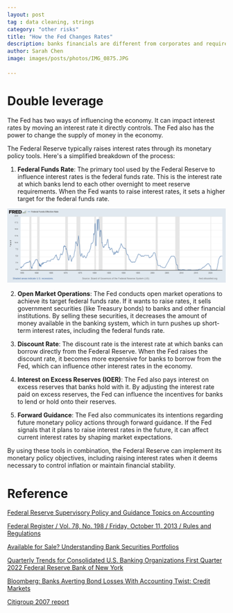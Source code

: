 ```yaml
---
layout: post
tag : data cleaning, strings
category: "other risks"
title: "How the Fed Changes Rates"
description: banks financials are different from corporates and require unique metrics to analyze their risk profiles
author: Sarah Chen
image: images/posts/photos/IMG_0875.JPG

---
```


# Double leverage
The Fed has two ways of influencing the economy. It can impact interest rates by moving an interest rate it directly controls. The Fed also has the power to change the supply of money in the economy.  

The Federal Reserve typically raises interest rates through its monetary policy tools. Here's a simplified breakdown of the process:

1. **Federal Funds Rate**: The primary tool used by the Federal Reserve to influence interest rates is the federal funds rate. This is the interest rate at which banks lend to each other overnight to meet reserve requirements. When the Fed wants to raise interest rates, it sets a higher target for the federal funds rate.

![From mid 1954 to 2024-03-01](..//images/posts/fredgraph.png)

2. **Open Market Operations**: The Fed conducts open market operations to achieve its target federal funds rate. If it wants to raise rates, it sells government securities (like Treasury bonds) to banks and other financial institutions. By selling these securities, it decreases the amount of money available in the banking system, which in turn pushes up short-term interest rates, including the federal funds rate.

3. **Discount Rate**: The discount rate is the interest rate at which banks can borrow directly from the Federal Reserve. When the Fed raises the discount rate, it becomes more expensive for banks to borrow from the Fed, which can influence other interest rates in the economy.

4. **Interest on Excess Reserves (IOER)**: The Fed also pays interest on excess reserves that banks hold with it. By adjusting the interest rate paid on excess reserves, the Fed can influence the incentives for banks to lend or hold onto their reserves.

5. **Forward Guidance**: The Fed also communicates its intentions regarding future monetary policy actions through forward guidance. If the Fed signals that it plans to raise interest rates in the future, it can affect current interest rates by shaping market expectations.

By using these tools in combination, the Federal Reserve can implement its monetary policy objectives, including raising interest rates when it deems necessary to control inflation or maintain financial stability.




# Reference

[Federal Reserve Supervisory Policy and Guidance Topics on Accounting](https://www.federalreserve.gov/supervisionreg/topics/accounting.htm)


[Federal Register / Vol. 78, No. 198 / Friday, October 11, 2013 / Rules and Regulations](https://www.govinfo.gov/content/pkg/FR-2013-10-11/pdf/2013-21653.pdf)

[Available for Sale? Understanding Bank Securities Portfolios](https://libertystreeteconomics.newyorkfed.org/2015/02/available-for-sale-understanding-bank-securities-portfolios/)

[Quarterly Trends for Consolidated U.S. Banking Organizations First Quarter 2022 Federal Reserve Bank of New York](https://www.newyorkfed.org/medialibrary/media/research/banking_research/quarterlytrends2022q1.pdf?la=en)

[Bloomberg: Banks Averting Bond Losses With Accounting Twist: Credit Markets](https://www.bloomberg.com/news/articles/2014-02-26/banks-averting-bond-losses-with-accounting-twist-credit-markets)


[Citigroup 2007 report](https://fcic-static.law.stanford.edu/cdn_media/fcic-docs/2008-02-22%20Citigroup%202007%2010-K.pdf)